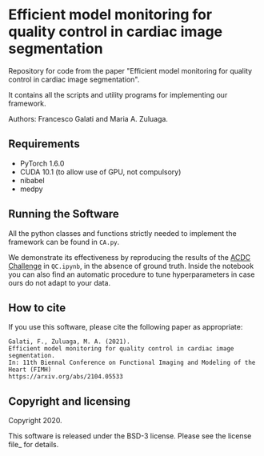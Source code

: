 # Efficient model monitoring for quality control in cardiac image segmentation

Repository for code from the paper "Efficient model monitoring for quality control in cardiac image segmentation". 

It contains all the scripts and utility programs for implementing our framework.

Authors: Francesco Galati and Maria A. Zuluaga.

## Requirements
 * PyTorch 1.6.0
 * CUDA 10.1 (to allow use of GPU, not compulsory)
 * nibabel 
 * medpy

## Running the Software

All the python classes and functions strictly needed to implement the framework can be found in `CA.py`.

We demonstrate its effectiveness by reproducing the results of the [ACDC Challenge] in `QC.ipynb`, in the absence of ground truth. Inside the notebook you can also find an automatic procedure to tune hyperparameters in case ours do not adapt to your data. 

## How to cite

If you use this software, please cite the following paper as appropriate:

    Galati, F., Zuluaga, M. A. (2021).
    Efficient model monitoring for quality control in cardiac image segmentation.
    In: 11th Biennal Conference on Functional Imaging and Modeling of the Heart (FIMH)
    https://arxiv.org/abs/2104.05533

## Copyright and licensing

Copyright 2020.

This software is released under the BSD-3 license. Please see the license file_ for details.

[ACDC Challenge]: https://www.creatis.insa-lyon.fr/Challenge/acdc
